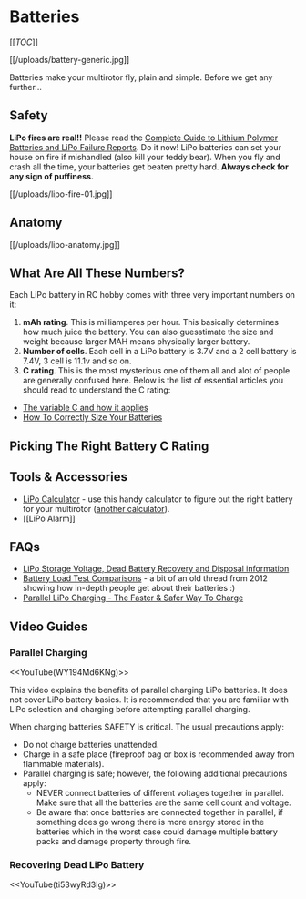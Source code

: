 # Batteries

[[_TOC_]]

[[/uploads/battery-generic.jpg]]

Batteries make your multirotor fly, plain and simple. Before we get any further...

## Safety

**LiPo fires are real!!** Please read the [Complete Guide to Lithium Polymer Batteries and LiPo Failure Reports](http://www.rcgroups.com/forums/showthread.php?t=209187). Do it now! LiPo batteries can set your house on fire if mishandled (also kill your teddy bear). When you fly and crash all the time, your batteries get beaten pretty hard. **Always check for any sign of puffiness.**

[[/uploads/lipo-fire-01.jpg]]

## Anatomy

[[/uploads/lipo-anatomy.jpg]]

## What Are All These Numbers?

Each LiPo battery in RC hobby comes with three very important numbers on it:

1. **mAh rating**. This is milliamperes per hour. This basically determines how much juice the battery. You can also guesstimate the size and weight because larger MAH means physically larger battery.
2. **Number of cells**. Each cell in a LiPo battery is 3.7V and a 2 cell battery is 7.4V, 3 cell is 11.1v and so on.
4. **C rating**. This is the most mysterious one of them all and alot of people are generally confused here. Below is the list of essential articles you should read to understand the C rating:

  * [The variable C and how it applies](https://sites.google.com/site/tjinguytech/charging-how-tos/the-variable-c)
  * [How To Correctly Size Your Batteries](http://www.modifiedrc.com/how-to-correctly-size-batteries/)

## Picking The Right Battery C Rating

## Tools & Accessories

* [LiPo Calculator](http://tools.jwalter.sh/multicopter/lipo/flighttime.html) - use this handy calculator to figure out the right battery for your multirotor ([another calculator](http://multicopter.forestblue.nl/lipo_need_calculator.html)). 
* [[LiPo Alarm]]

## FAQs

* [LiPo Storage Voltage, Dead Battery Recovery and Disposal information](http://www.rcgroups.com/forums/showthread.php?t=1074181)
* [Battery Load Test Comparisons](http://www.rcgroups.com/forums/showthread.php?t=1767093) - a bit of an old thread from 2012 showing how in-depth people get about their batteries :)
* [Parallel LiPo Charging - The Faster & Safer Way To Charge](http://www.rchelicopterfun.com/parallel-lipo-charging.html)

## Video Guides

### Parallel Charging

<<YouTube(WY194Md6KNg)>>

This video explains the benefits of parallel charging LiPo batteries. It does not cover LiPo battery basics. It is recommended that you are familiar with LiPo selection and charging before attempting parallel charging.

When charging batteries SAFETY is critical. The usual precautions apply:

* Do not charge batteries unattended.
* Charge in a safe place (fireproof bag or box is recommended away from flammable materials).
* Parallel charging is safe; however, the following additional precautions apply:
  * NEVER connect batteries of different voltages together in parallel. Make sure that all the batteries are the same cell count and voltage.
  * Be aware that once batteries are connected together in parallel, if something does go wrong there is more energy stored in the batteries which in the worst case could damage multiple battery packs and damage property through fire.

### Recovering Dead LiPo Battery

<<YouTube(ti53wyRd3Ig)>>
